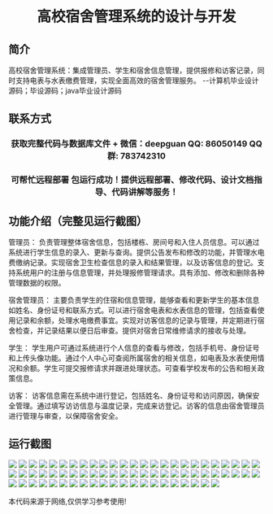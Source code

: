 <p><h1 align="center">高校宿舍管理系统的设计与开发</h1></p>

## 简介
高校宿舍管理系统：集成管理员、学生和宿舍信息管理，提供报修和访客记录，同时支持电表与水表缴费管理，实现全面高效的宿舍管理服务。    --计算机毕业设计源码；毕设源码；java毕业设计源码


## 联系方式
<p><h3 align="center">获取完整代码与数据库文件 + 微信：deepguan QQ: 86050149 QQ群: 783742310</h3></p>
<p><h3 align="center">可帮忙远程部署 包运行成功！提供远程部署、修改代码、设计文档指导、代码讲解等服务！</h3></p>

## 功能介绍（完整见运行截图）
管理员： 负责管理整体宿舍信息，包括楼栋、房间号和入住人员信息。可以通过系统进行学生信息的录入、更新与查询。提供公告发布和修改的功能，并管理水电费缴纳记录。实现宿舍卫生检查信息的录入和结果管理，以及访客信息的登记。支持系统用户的注册与信息管理，并处理报修管理请求。具有添加、修改和删除各种管理数据的权限。

宿舍管理员： 主要负责学生的住宿和信息管理，能够查看和更新学生的基本信息如姓名、身份证号和联系方式。可以进行宿舍电表和水表信息的管理，包括查看使用记录和余额，处理水电缴费事宜。实现对访客信息的记录与管理，并定期进行宿舍检查，并记录结果以便日后审查。提供对宿舍日常维修请求的接收与处理。

学生： 学生用户可通过系统进行个人信息的查看与修改，包括手机号、身份证号和上传头像功能。通过个人中心可查阅所属宿舍的相关信息，如电表及水表使用情况和余额。学生可提交报修请求并跟进处理状态。可查看学校发布的公告和相关政策信息。

访客： 访客信息需在系统中进行登记，包括姓名、身份证号和访问原因，确保安全管理。通过填写访访信息与温度记录，完成来访登记。访客的信息由宿舍管理员进行管理与审查，以保障宿舍安全。


## 运行截图
![](img/001.jpg)
![](img/002.jpg)
![](img/003.jpg)
![](img/004.jpg)
![](img/005.jpg)
![](img/006.jpg)
![](img/007.jpg)
![](img/008.jpg)
![](img/009.jpg)
![](img/010.jpg)
![](img/011.jpg)
![](img/012.jpg)
![](img/013.jpg)
![](img/014.jpg)
![](img/015.jpg)
![](img/016.jpg)
![](img/017.jpg)
![](img/018.jpg)
![](img/019.jpg)
![](img/020.jpg)
![](img/021.jpg)
![](img/022.jpg)
![](img/023.jpg)
![](img/024.jpg)
![](img/025.jpg)
![](img/026.jpg)
![](img/027.jpg)
![](img/028.jpg)
![](img/029.jpg)
![](img/030.jpg)
![](img/031.jpg)
![](img/032.jpg)
![](img/033.jpg)
![](img/034.jpg)
![](img/035.jpg)
![](img/036.jpg)
![](img/037.jpg)
![](img/038.jpg)
![](img/039.jpg)
![](img/040.jpg)
![](img/041.jpg)
![](img/042.jpg)
![](img/043.jpg)
![](img/044.jpg)
![](img/045.jpg)
![](img/046.jpg)
![](img/047.jpg)
![](img/048.jpg)
![](img/049.jpg)
![](img/050.jpg)
![](img/051.jpg)
![](img/052.jpg)
![](img/053.jpg)
![](img/054.jpg)
![](img/055.jpg)
![](img/056.jpg)
![](img/057.jpg)
![](img/058.jpg)
![](img/059.jpg)
![](img/060.jpg)
![](img/061.jpg)
![](img/062.jpg)
![](img/063.jpg)
![](img/064.jpg)
![](img/065.jpg)
![](img/066.jpg)
![](img/067.jpg)
![](img/068.jpg)
![](img/069.jpg)
![](img/070.jpg)
![](img/071.jpg)

<p>本代码来源于网络,仅供学习参考使用!</p>
